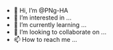 - 👋 Hi, I’m @PNg-HA
- 👀 I’m interested in ...
- 🌱 I’m currently learning ...
- 💞️ I’m looking to collaborate on ...
- 📫 How to reach me ...

<!---
PNg-HA/PNg-HA is a ✨ special ✨ repository because its `README.md` (this file) appears on your GitHub profile.
You can click the Preview link to take a look at your changes.
--->
